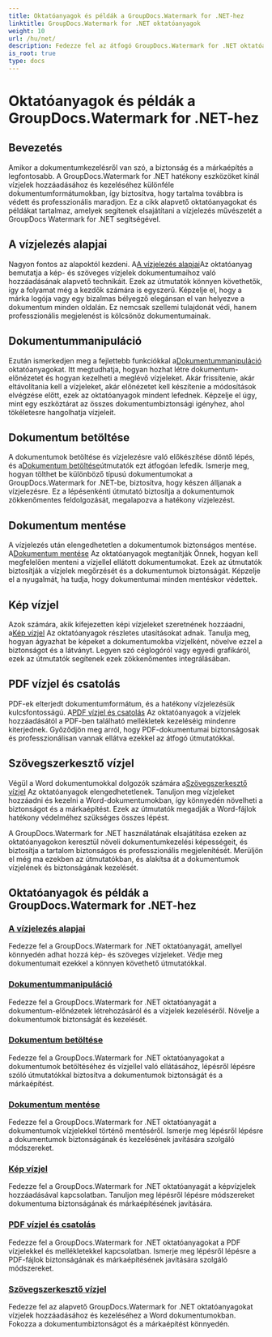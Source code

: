 ```yaml
---
title: Oktatóanyagok és példák a GroupDocs.Watermark for .NET-hez
linktitle: GroupDocs.Watermark for .NET oktatóanyagok
weight: 10
url: /hu/net/
description: Fedezze fel az átfogó GroupDocs.Watermark for .NET oktatóanyagokat. Ismerje meg a vízjelek hozzáadását, kezelését és biztonságossá tételét különféle dokumentumformátumokban a lépésenkénti útmutatók segítségével.
is_root: true
type: docs
---
```

# Oktatóanyagok és példák a GroupDocs.Watermark for .NET-hez

## Bevezetés

Amikor a dokumentumkezelésről van szó, a biztonság és a márkaépítés a legfontosabb. A GroupDocs.Watermark for .NET hatékony eszközöket kínál vízjelek hozzáadásához és kezeléséhez különféle dokumentumformátumokban, így biztosítva, hogy tartalma továbbra is védett és professzionális maradjon. Ez a cikk alapvető oktatóanyagokat és példákat tartalmaz, amelyek segítenek elsajátítani a vízjelezés művészetét a GroupDocs Watermark for .NET segítségével.

## A vízjelezés alapjai

 Nagyon fontos az alapoktól kezdeni. A[A vízjelezés alapjai](./watermarking-basics/)Az oktatóanyag bemutatja a kép- és szöveges vízjelek dokumentumaihoz való hozzáadásának alapvető technikáit. Ezek az útmutatók könnyen követhetők, így a folyamat még a kezdők számára is egyszerű. Képzelje el, hogy a márka logója vagy egy bizalmas bélyegző elegánsan el van helyezve a dokumentum minden oldalán. Ez nemcsak szellemi tulajdonát védi, hanem professzionális megjelenést is kölcsönöz dokumentumainak.

## Dokumentummanipuláció

 Ezután ismerkedjen meg a fejlettebb funkciókkal a[Dokumentummanipuláció](./document-manipulation/) oktatóanyagokat. Itt megtudhatja, hogyan hozhat létre dokumentum-előnézetet és hogyan kezelheti a meglévő vízjeleket. Akár frissítenie, akár eltávolítania kell a vízjeleket, akár előnézetet kell készítenie a módosítások elvégzése előtt, ezek az oktatóanyagok mindent lefednek. Képzelje el úgy, mint egy eszköztárat az összes dokumentumbiztonsági igényhez, ahol tökéletesre hangolhatja vízjeleit.

## Dokumentum betöltése

 A dokumentumok betöltése és vízjelezésre való előkészítése döntő lépés, és a[Dokumentum betöltése](./document-loadings/)útmutatók ezt átfogóan lefedik. Ismerje meg, hogyan tölthet be különböző típusú dokumentumokat a GroupDocs.Watermark for .NET-be, biztosítva, hogy készen álljanak a vízjelezésre. Ez a lépésenkénti útmutató biztosítja a dokumentumok zökkenőmentes feldolgozását, megalapozva a hatékony vízjelezést.

## Dokumentum mentése

 A vízjelezés után elengedhetetlen a dokumentumok biztonságos mentése. A[Dokumentum mentése](./document-savings/) Az oktatóanyagok megtanítják Önnek, hogyan kell megfelelően menteni a vízjellel ellátott dokumentumokat. Ezek az útmutatók biztosítják a vízjelek megőrzését és a dokumentumok biztonságát. Képzelje el a nyugalmát, ha tudja, hogy dokumentumai minden mentéskor védettek.

## Kép vízjel

 Azok számára, akik kifejezetten képi vízjeleket szeretnének hozzáadni, a[Kép vízjel](./image-watermarkings/) Az oktatóanyagok részletes utasításokat adnak. Tanulja meg, hogyan ágyazhat be képeket a dokumentumokba vízjelként, növelve ezzel a biztonságot és a látványt. Legyen szó céglogóról vagy egyedi grafikáról, ezek az útmutatók segítenek ezek zökkenőmentes integrálásában.

## PDF vízjel és csatolás

 PDF-ek elterjedt dokumentumformátum, és a hatékony vízjelezésük kulcsfontosságú. A[PDF vízjel és csatolás](./pdf-watermarking-attachments/) Az oktatóanyagok a vízjelek hozzáadásától a PDF-ben található mellékletek kezeléséig mindenre kiterjednek. Győződjön meg arról, hogy PDF-dokumentumai biztonságosak és professzionálisan vannak ellátva ezekkel az átfogó útmutatókkal.

## Szövegszerkesztő vízjel

 Végül a Word dokumentumokkal dolgozók számára a[Szövegszerkesztő vízjel](./word-processing-watermarkings/) Az oktatóanyagok elengedhetetlenek. Tanuljon meg vízjeleket hozzáadni és kezelni a Word-dokumentumokban, így könnyedén növelheti a biztonságot és a márkaépítést. Ezek az útmutatók megadják a Word-fájlok hatékony védelméhez szükséges összes lépést.

A GroupDocs.Watermark for .NET használatának elsajátítása ezeken az oktatóanyagokon keresztül növeli dokumentumkezelési képességeit, és biztosítja a tartalom biztonságos és professzionális megjelenítését. Merüljön el még ma ezekben az útmutatókban, és alakítsa át a dokumentumok vízjelének és biztonságának kezelését.
## Oktatóanyagok és példák a GroupDocs.Watermark for .NET-hez 
### [A vízjelezés alapjai](./watermarking-basics/)
Fedezze fel a GroupDocs.Watermark for .NET oktatóanyagát, amellyel könnyedén adhat hozzá kép- és szöveges vízjeleket. Védje meg dokumentumait ezekkel a könnyen követhető útmutatókkal.
### [Dokumentummanipuláció](./document-manipulation/)
Fedezze fel a GroupDocs.Watermark for .NET oktatóanyagát a dokumentum-előnézetek létrehozásáról és a vízjelek kezeléséről. Növelje a dokumentumok biztonságát és kezelését.
### [Dokumentum betöltése](./document-loadings/)
Fedezze fel a GroupDocs.Watermark for .NET oktatóanyagokat a dokumentumok betöltéséhez és vízjellel való ellátásához, lépésről lépésre szóló útmutatókkal biztosítva a dokumentumok biztonságát és a márkaépítést.
### [Dokumentum mentése](./document-savings/)
Fedezze fel a GroupDocs.Watermark for .NET oktatóanyagát a dokumentumok vízjelekkel történő mentéséről. Ismerje meg lépésről lépésre a dokumentumok biztonságának és kezelésének javítására szolgáló módszereket.
### [Kép vízjel](./image-watermarkings/)
Fedezze fel a GroupDocs.Watermark for .NET oktatóanyagát a képvízjelek hozzáadásával kapcsolatban. Tanuljon meg lépésről lépésre módszereket dokumentuma biztonságának és márkaépítésének javítására.
### [PDF vízjel és csatolás](./pdf-watermarking-attachments/)
Fedezze fel a GroupDocs.Watermark for .NET oktatóanyagokat a PDF vízjelekkel és mellékletekkel kapcsolatban. Ismerje meg lépésről lépésre a PDF-fájlok biztonságának és márkaépítésének javítására szolgáló módszereket.
### [Szövegszerkesztő vízjel](./word-processing-watermarkings/)
Fedezze fel az alapvető GroupDocs.Watermark for .NET oktatóanyagokat vízjelek hozzáadásához és kezeléséhez a Word dokumentumokban. Fokozza a dokumentumbiztonságot és a márkaépítést könnyedén.